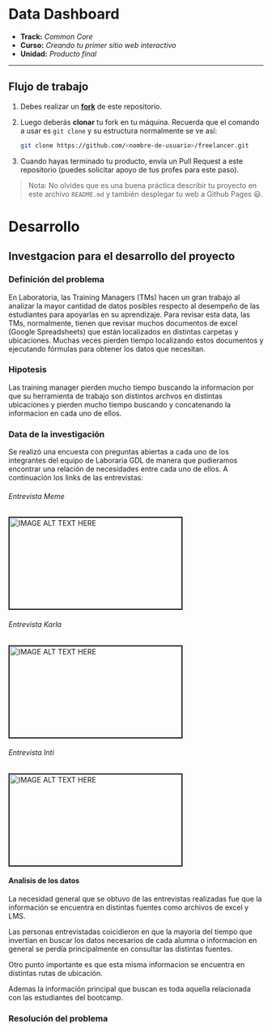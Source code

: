 # Data Dashboard

* **Track:** _Common Core_
* **Curso:** _Creando tu primer sitio web interactivo_
* **Unidad:** _Producto final_

***

## Flujo de trabajo

1. Debes realizar un [**fork**](https://gist.github.com/ivandevp/1de47ae69a5e139a6622d78c882e1f74)
   de este repositorio.

2. Luego deberás **clonar** tu fork en tu máquina. Recuerda que el comando a usar
   es `git clone` y su estructura normalmente se ve así:

   ```bash
   git clone https://github.com/<nombre-de-usuario>/freelancer.git
   ```

3. Cuando hayas terminado tu producto, envía un Pull Request a este repositorio
   (puedes solicitar apoyo de tus profes para este paso).

> Nota: No olvides que es una buena práctica describir tu proyecto en este
> archivo `README.md` y también desplegar tu web a Github Pages :smiley:.

# Desarrollo

## Investgacion para el desarrollo del proyecto

### Definición del problema
En Laboratoria, las Training Managers (TMs) hacen un gran trabajo al analizar la mayor cantidad de datos posibles respecto al desempeño de las estudiantes para apoyarlas en su aprendizaje. Para revisar esta data, las TMs, normalmente, tienen que revisar muchos documentos de excel (Google Spreadsheets) que están localizados en distintas carpetas y ubicaciones. Muchas veces pierden tiempo localizando estos documentos y ejecutando fórmulas para obtener los datos que necesitan.

### Hipotesis
Las training manager pierden mucho tiempo buscando la informacion por que su herramienta de trabajo son distintos archvos en distintas ubicaciones y pierden mucho tiempo buscando y concatenando la informacion en cada uno de ellos.

### Data de la investigación
Se realizó una encuesta con preguntas abiertas a cada uno de los integrantes del equipo de Laboraria GDL de manera que pudieramos encontrar una relación de necesidades entre cada uno de ellos. A continuación los links de las entrevistas:

###### Entrevista Meme

<a href="https://www.youtube.com/watch?v=UzTmTzBJutQ" ><img src="https://i.ytimg.com/vi/UzTmTzBJutQ/hqdefault.jpg?sqp=-oaymwEZCPYBEIoBSFXyq4qpAwsIARUAAIhCGAFwAQ==&rs=AOn4CLCK7unGori5ynhcVzIM45ElCQTcTA"
alt="IMAGE ALT TEXT HERE" width="340" height="180" border="2" /></a>

###### Entrevista Karla

<a href="https://www.youtube.com/watch?v=ydkRl33TN0g&t=45s" ><img src="https://i.ytimg.com/vi/ydkRl33TN0g/hqdefault.jpg?sqp=-oaymwEZCPYBEIoBSFXyq4qpAwsIARUAAIhCGAFwAQ==&rs=AOn4CLD4-OFti8B2eOcdqOqZVGj3OYcJnA"
alt="IMAGE ALT TEXT HERE" width="340" height="180" border="2" /></a>

###### Entrevista Inti

<a href="https://www.youtube.com/watch?v=WfA5FjN4rFQ&t=2s"><img src="https://i.ytimg.com/vi/WfA5FjN4rFQ/hqdefault.jpg?sqp=-oaymwEZCPYBEIoBSFXyq4qpAwsIARUAAIhCGAFwAQ==&rs=AOn4CLCjVGS1B-byQJYxdZ6u7N7rloPyVA" alt="IMAGE ALT TEXT HERE" width="340" height="180" border="2" /></a>

#### Analisis de los datos
La necesidad general que se obtuvo de las entrevistas realizadas fue que la información se encuentra en distintas fuentes como archivos de excel y LMS.

Las personas entrevistadas coicidieron en que la mayoria del tiempo que invertian en buscar los datos necesarios de cada alumna o informacion en general se perdía principalmente en consultar las distintas fuentes.

Otro punto importante es que esta misma informacion se encuentra en distintas rutas de ubicación.

Ademas la información principal que buscan es toda aquella relacionada con las estudiantes del bootcamp.

### Resolución del problema
